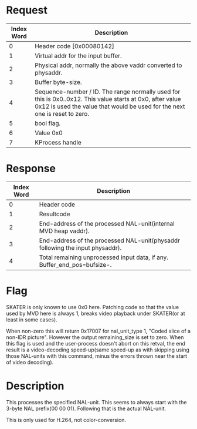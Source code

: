 # Request

| Index Word | Description                                                                                                                                                                             |
|------------|-----------------------------------------------------------------------------------------------------------------------------------------------------------------------------------------|
| 0          | Header code \[0x00080142\]                                                                                                                                                              |
| 1          | Virtual addr for the input buffer.                                                                                                                                                      |
| 2          | Physical addr, normally the above vaddr converted to physaddr.                                                                                                                          |
| 3          | Buffer byte-size.                                                                                                                                                                       |
| 4          | Sequence-number / ID. The range normally used for this is 0x0..0x12. This value starts at 0x0, after value 0x12 is used the value that would be used for the next one is reset to zero. |
| 5          | bool flag.                                                                                                                                                                              |
| 6          | Value 0x0                                                                                                                                                                               |
| 7          | KProcess handle                                                                                                                                                                         |

# Response

| Index Word | Description                                                                          |
|------------|--------------------------------------------------------------------------------------|
| 0          | Header code                                                                          |
| 1          | Resultcode                                                                           |
| 2          | End-address of the processed NAL-unit(internal MVD heap vaddr).                      |
| 3          | End-address of the processed NAL-unit(physaddr following the input physaddr).        |
| 4          | Total remaining unprocessed input data, if any. Buffer_end_pos=bufsize-<this value>. |

# Flag

SKATER is only known to use 0x0 here. Patching code so that the value
used by MVD here is always 1, breaks video playback under SKATER(or at
least in some cases).

When non-zero this will return 0x17007 for nal_unit_type 1, "Coded slice
of a non-IDR picture". However the output remaining_size is set to zero.
When this flag is used and the user-process doesn't abort on this
retval, the end result is a video-decoding speed-up(same speed-up as
with skipping using those NAL-units with this command, minus the errors
thrown near the start of video decoding).

# Description

This processes the specified NAL-unit. This seems to always start with
the 3-byte NAL prefix(00 00 01). Following that is the actual NAL-unit.

This is only used for H.264, not color-conversion.